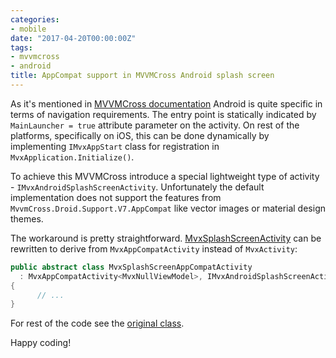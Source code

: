 ```yaml
---
categories:
- mobile
date: "2017-04-20T00:00:00Z"
tags:
- mvvmcross
- android
title: AppCompat support in MVVMCross Android splash screen
---
```


As it's mentioned in [MVVMCross documentation](https://www.mvvmcross.com/documentation/fundamentals/navigation/navigation.html) Android is quite specific in terms of navigation requirements. The entry point is statically indicated by `MainLauncher = true` attribute parameter on the activity. On rest of the platforms, specifically on iOS, this can be done dynamically by implementing `IMvxAppStart` class for registration in `MvxApplication.Initialize()`.

To achieve this MVVMCross introduce a special lightweight type of activity - `IMvxAndroidSplashScreenActivity`. Unfortunately the default implementation does not support the features from `MvvmCross.Droid.Support.V7.AppCompat` like vector images or material design themes.
<!--more-->

The workaround is pretty straightforward. [MvxSplashScreenActivity](https://github.com/MvvmCross/MvvmCross/blob/develop/MvvmCross/Droid/Droid/Views/MvxSplashScreenActivity.cs) can be rewritten to derive from `MvxAppCompatActivity` instead of `MvxActivity`:

```csharp
public abstract class MvxSplashScreenAppCompatActivity
  : MvxAppCompatActivity<MvxNullViewModel>, IMvxAndroidSplashScreenActivity
{
      // ...
}
```

For rest of the code see the [original class](https://github.com/MvvmCross/MvvmCross/blob/develop/MvvmCross/Droid/Droid/Views/MvxSplashScreenActivity.cs).

Happy coding!
